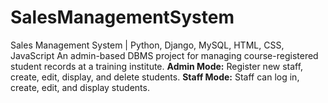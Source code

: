 # SalesManagementSystem
Sales Management System | Python, Django, MySQL, HTML, CSS, JavaScript   An admin-based DBMS project for managing course-registered student records at a training institute.   **Admin Mode:** Register new staff, create, edit, display, and delete students.   **Staff Mode:** Staff can log in, create, edit, and display students.
